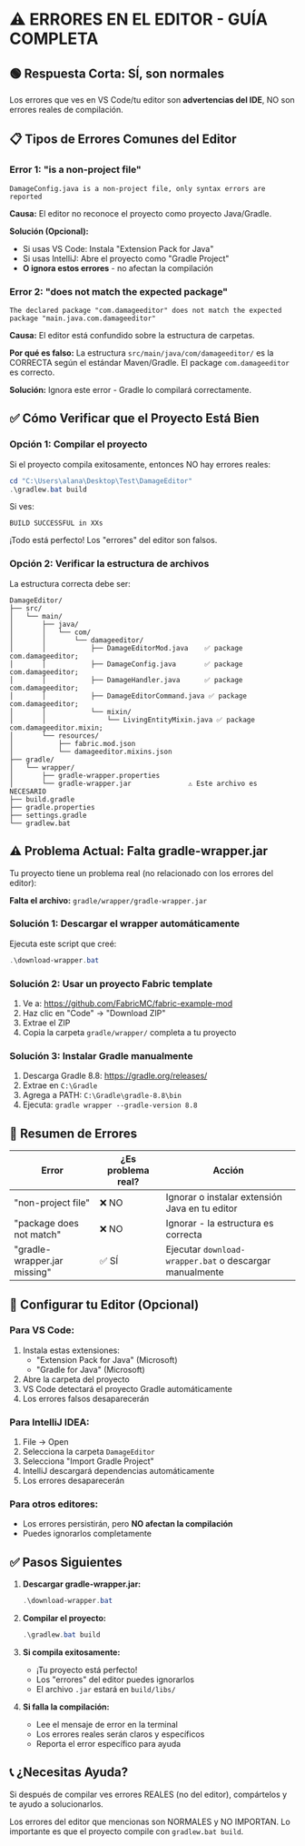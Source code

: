 # ⚠️ ERRORES EN EL EDITOR - GUÍA COMPLETA

## 🟢 **Respuesta Corta: SÍ, son normales**

Los errores que ves en VS Code/tu editor son **advertencias del IDE**, NO son errores reales de compilación.

## 📋 **Tipos de Errores Comunes del Editor**

### Error 1: "is a non-project file"
```
DamageConfig.java is a non-project file, only syntax errors are reported
```

**Causa:** El editor no reconoce el proyecto como proyecto Java/Gradle.

**Solución (Opcional):**
- Si usas VS Code: Instala "Extension Pack for Java"
- Si usas IntelliJ: Abre el proyecto como "Gradle Project"
- **O ignora estos errores** - no afectan la compilación

### Error 2: "does not match the expected package"
```
The declared package "com.damageeditor" does not match the expected package "main.java.com.damageeditor"
```

**Causa:** El editor está confundido sobre la estructura de carpetas.

**Por qué es falso:** La estructura `src/main/java/com/damageeditor/` es la CORRECTA según el estándar Maven/Gradle. El package `com.damageeditor` es correcto.

**Solución:** Ignora este error - Gradle lo compilará correctamente.

## ✅ **Cómo Verificar que el Proyecto Está Bien**

### Opción 1: Compilar el proyecto

Si el proyecto compila exitosamente, entonces NO hay errores reales:

```powershell
cd "C:\Users\alana\Desktop\Test\DamageEditor"
.\gradlew.bat build
```

Si ves:
```
BUILD SUCCESSFUL in XXs
```
¡Todo está perfecto! Los "errores" del editor son falsos.

### Opción 2: Verificar la estructura de archivos

La estructura correcta debe ser:
```
DamageEditor/
├── src/
│   └── main/
│       ├── java/
│       │   └── com/
│       │       └── damageeditor/
│       │           ├── DamageEditorMod.java    ✅ package com.damageeditor;
│       │           ├── DamageConfig.java       ✅ package com.damageeditor;
│       │           ├── DamageHandler.java      ✅ package com.damageeditor;
│       │           ├── DamageEditorCommand.java ✅ package com.damageeditor;
│       │           └── mixin/
│       │               └── LivingEntityMixin.java ✅ package com.damageeditor.mixin;
│       └── resources/
│           ├── fabric.mod.json
│           └── damageeditor.mixins.json
├── gradle/
│   └── wrapper/
│       ├── gradle-wrapper.properties
│       └── gradle-wrapper.jar              ⚠️ Este archivo es NECESARIO
├── build.gradle
├── gradle.properties
├── settings.gradle
└── gradlew.bat
```

## ⚠️ **Problema Actual: Falta gradle-wrapper.jar**

Tu proyecto tiene un problema real (no relacionado con los errores del editor):

**Falta el archivo:** `gradle/wrapper/gradle-wrapper.jar`

### Solución 1: Descargar el wrapper automáticamente

Ejecuta este script que creé:
```powershell
.\download-wrapper.bat
```

### Solución 2: Usar un proyecto Fabric template

1. Ve a: https://github.com/FabricMC/fabric-example-mod
2. Haz clic en "Code" → "Download ZIP"
3. Extrae el ZIP
4. Copia la carpeta `gradle/wrapper/` completa a tu proyecto

### Solución 3: Instalar Gradle manualmente

1. Descarga Gradle 8.8: https://gradle.org/releases/
2. Extrae en `C:\Gradle`
3. Agrega a PATH: `C:\Gradle\gradle-8.8\bin`
4. Ejecuta: `gradle wrapper --gradle-version 8.8`

## 🎯 **Resumen de Errores**

| Error | ¿Es problema real? | Acción |
|-------|-------------------|--------|
| "non-project file" | ❌ NO | Ignorar o instalar extensión Java en tu editor |
| "package does not match" | ❌ NO | Ignorar - la estructura es correcta |
| "gradle-wrapper.jar missing" | ✅ SÍ | Ejecutar `download-wrapper.bat` o descargar manualmente |

## 🔧 **Configurar tu Editor (Opcional)**

### Para VS Code:
1. Instala estas extensiones:
   - "Extension Pack for Java" (Microsoft)
   - "Gradle for Java" (Microsoft)
2. Abre la carpeta del proyecto
3. VS Code detectará el proyecto Gradle automáticamente
4. Los errores falsos desaparecerán

### Para IntelliJ IDEA:
1. File → Open
2. Selecciona la carpeta `DamageEditor`
3. Selecciona "Import Gradle Project"
4. IntelliJ descargará dependencias automáticamente
5. Los errores desaparecerán

### Para otros editores:
- Los errores persistirán, pero **NO afectan la compilación**
- Puedes ignorarlos completamente

## ✅ **Pasos Siguientes**

1. **Descargar gradle-wrapper.jar:**
   ```powershell
   .\download-wrapper.bat
   ```

2. **Compilar el proyecto:**
   ```powershell
   .\gradlew.bat build
   ```

3. **Si compila exitosamente:**
   - ¡Tu proyecto está perfecto!
   - Los "errores" del editor puedes ignorarlos
   - El archivo `.jar` estará en `build/libs/`

4. **Si falla la compilación:**
   - Lee el mensaje de error en la terminal
   - Los errores reales serán claros y específicos
   - Reporta el error específico para ayuda

## 📞 **¿Necesitas Ayuda?**

Si después de compilar ves errores REALES (no del editor), compártelos y te ayudo a solucionarlos.

Los errores del editor que mencionas son NORMALES y NO IMPORTAN. Lo importante es que el proyecto compile con `gradlew.bat build`.
